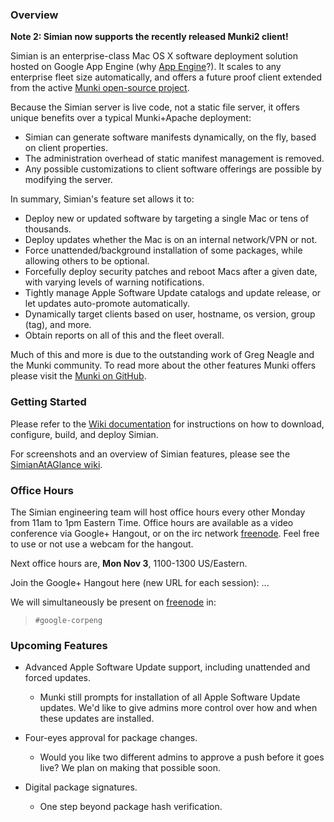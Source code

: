 ### Overview

**Note 2: Simian now supports the recently released Munki2 client!**

Simian is an enterprise-class Mac OS X software deployment solution hosted on Google App Engine (why [App Engine](../../wiki/AppEngineAtAGlance)?). It scales to any enterprise fleet size automatically, and offers a future proof client extended from the active [Munki open-source project](https://github.com/munki/munki).

Because the Simian server is live code, not a static file server, it offers unique benefits over a typical Munki+Apache deployment:
  * Simian can generate software manifests dynamically, on the fly, based on client properties.
  * The administration overhead of static manifest management is removed.
  * Any possible customizations to client software offerings are possible by modifying the server.

In summary, Simian's feature set allows it to:
  * Deploy new or updated software by targeting a single Mac or tens of thousands.
  * Deploy updates whether the Mac is on an internal network/VPN or not.
  * Force unattended/background installation of some packages, while allowing others to be optional.
  * Forcefully deploy security patches and reboot Macs after a given date, with varying levels of warning notifications.
  * Tightly manage Apple Software Update catalogs and update release, or let updates auto-promote automatically.
  * Dynamically target clients based on user, hostname, os version, group (tag), and more.
  * Obtain reports on all of this and the fleet overall.

Much of this and more is due to the outstanding work of Greg Neagle and the Munki community.  To read more about the other features Munki offers please visit the [Munki on GitHub](https://github.com/munki/munki).

### Getting Started

Please refer to the [Wiki documentation](../../wiki/AdminSetup) for instructions on how to download, configure, build, and deploy Simian.

For screenshots and an overview of Simian features, please see the [SimianAtAGlance wiki](../../wiki/SimianAtAGlance).

### Office Hours

The Simian engineering team will host office hours every other Monday from 11am to 1pm Eastern Time. Office hours are available as a video conference via Google+ Hangout, or on the irc network [freenode](http://freenode.net). Feel free to use or not use a webcam for the hangout.

Next office hours are, **Mon Nov 3**, 1100-1300 US/Eastern.

Join the Google+ Hangout here (new URL for each session):  ...

We will simultaneously be present on [freenode](http://freenode.net/) in:

> ` #google-corpeng `

### Upcoming Features

  * Advanced Apple Software Update support, including unattended and forced updates.
    * Munki still prompts for installation of all Apple Software Update updates. We'd like to give admins more control over how and when these updates are installed.

  * Four-eyes approval for package changes.
    * Would you like two different admins to approve a push before it goes live? We plan on making that possible soon.

  * Digital package signatures.
    * One step beyond package hash verification.
